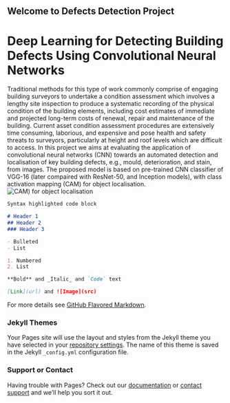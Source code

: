 ## Welcome to Defects Detection Project

# Deep Learning for Detecting Building Defects Using Convolutional Neural Networks
Traditional methods for this type of work commonly comprise of engaging building surveyors to undertake a condition assessment which involves a lengthy site inspection to produce a systematic recording of the physical condition of the building elements, including cost estimates of immediate and projected long-term costs of renewal, repair and maintenance of the building. Current asset condition assessment procedures are extensively time consuming, laborious, and expensive and pose health and safety threats to surveyors, particularly at height and roof levels which are difficult to access. In this project we aims at evaluating the application of convolutional neural networks (CNN) towards an automated detection and localisation of key building defects, e.g., mould, deterioration, and stain, from images. The proposed model is based on pre-trained CNN classifier of VGG-16 (later compaired with ResNet-50, and Inception models), with class activation mapping (CAM) for object localisation.
![CAM) for object localisation](https://github.com/obu-sobe/Defects_Detection/blob/main/images/defects.png)

```markdown
Syntax highlighted code block

# Header 1
## Header 2
### Header 3

- Bulleted
- List

1. Numbered
2. List

**Bold** and _Italic_ and `Code` text

[Link](url) and ![Image](src)
```

For more details see [GitHub Flavored Markdown](https://guides.github.com/features/mastering-markdown/).

### Jekyll Themes

Your Pages site will use the layout and styles from the Jekyll theme you have selected in your [repository settings](https://github.com/obu-sobe/construction_informatics/settings). The name of this theme is saved in the Jekyll `_config.yml` configuration file.

### Support or Contact

Having trouble with Pages? Check out our [documentation](https://docs.github.com/categories/github-pages-basics/) or [contact support](https://github.com/contact) and we’ll help you sort it out.
